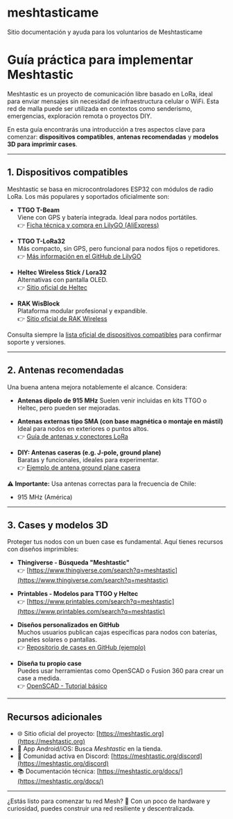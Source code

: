 # meshtasticame
Sitio documentación y ayuda para los voluntarios de Meshtasticame

# Guía práctica para implementar Meshtastic

Meshtastic es un proyecto de comunicación libre basado en LoRa, ideal para enviar mensajes sin necesidad de infraestructura celular o WiFi. Esta red de malla puede ser utilizada en contextos como senderismo, emergencias, exploración remota o proyectos DIY.

En esta guía encontrarás una introducción a tres aspectos clave para comenzar: **dispositivos compatibles**, **antenas recomendadas** y **modelos 3D para imprimir cases**.

---

## 1. Dispositivos compatibles

Meshtastic se basa en microcontroladores ESP32 con módulos de radio LoRa. Los más populares y soportados oficialmente son:

- **TTGO T-Beam**  
  Viene con GPS y batería integrada. Ideal para nodos portátiles.  
  👉 [Ficha técnica y compra en LilyGO (AliExpress)](https://www.aliexpress.com/item/4001108606602.html)

- **TTGO T-LoRa32**  
  Más compacto, sin GPS, pero funcional para nodos fijos o repetidores.  
  👉 [Más información en el GitHub de LilyGO](https://github.com/LilyGO/TTGO-T-LoRa32)

- **Heltec Wireless Stick / Lora32**  
  Alternativas con pantalla OLED.  
  👉 [Sitio oficial de Heltec](https://heltec.org/project/wireless-stick/)

- **RAK WisBlock**  
  Plataforma modular profesional y expandible.  
  👉 [Sitio oficial de RAK Wireless](https://docs.rakwireless.com/Product-Categories/WisBlock/)

Consulta siempre la [lista oficial de dispositivos compatibles](https://meshtastic.org/docs/hardware/devices/) para confirmar soporte y versiones.

---

## 2. Antenas recomendadas

Una buena antena mejora notablemente el alcance. Considera:

- **Antenas dipolo de 915 MHz**
   Suelen venir incluidas en kits TTGO o Heltec, pero pueden ser mejoradas.

- **Antenas externas tipo SMA (con base magnética o montaje en mástil)**  
  Ideal para nodos en exteriores o puntos altos.  
  👉 [Guía de antenas y conectores LoRa](https://www.thethingsnetwork.org/docs/lorawan/antennas/)

- **DIY: Antenas caseras (e.g. J-pole, ground plane)**  
  Baratas y funcionales, ideales para experimentar.  
  👉 [Ejemplo de antena ground plane casera](https://www.instructables.com/LoRa-Ground-Plane-Antenna-915-MHz/)

**⚠️ Importante:** Usa antenas correctas para la frecuencia de Chile:  
- 915 MHz (América)

---

## 3. Cases y modelos 3D

Proteger tus nodos con un buen case es fundamental. Aquí tienes recursos con diseños imprimibles:

- **Thingiverse - Búsqueda "Meshtastic"**  
  👉 [https://www.thingiverse.com/search?q=meshtastic](https://www.thingiverse.com/search?q=meshtastic)

- **Printables - Modelos para TTGO y Heltec**  
  👉 [https://www.printables.com/search?q=meshtastic](https://www.printables.com/search?q=meshtastic)

- **Diseños personalizados en GitHub**  
  Muchos usuarios publican cajas específicas para nodos con baterías, paneles solares o pantallas.  
  👉 [Repositorio de cases en GitHub (ejemplo)](https://github.com/Exploratorium/Meshtastic-Case)

- **Diseña tu propio case**  
  Puedes usar herramientas como OpenSCAD o Fusion 360 para crear un case a medida.  
  👉 [OpenSCAD - Tutorial básico](https://openscad.org/cheatsheet/)

---

## Recursos adicionales

- 🌐 Sitio oficial del proyecto: [https://meshtastic.org](https://meshtastic.org)
- 📱 App Android/iOS: Busca *Meshtastic* en la tienda.
- 🧠 Comunidad activa en Discord: [https://meshtastic.org/discord](https://meshtastic.org/discord)
- 📚 Documentación técnica: [https://meshtastic.org/docs/](https://meshtastic.org/docs/)

---

¿Estás listo para comenzar tu red Mesh? 🚀 Con un poco de hardware y curiosidad, puedes construir una red resiliente y descentralizada.


